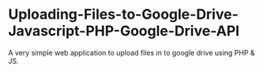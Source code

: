 # Uploading-Files-to-Google-Drive-Javascript-PHP-Google-Drive-API
A very simple web application to upload files in to google drive using PHP &amp; JS.
